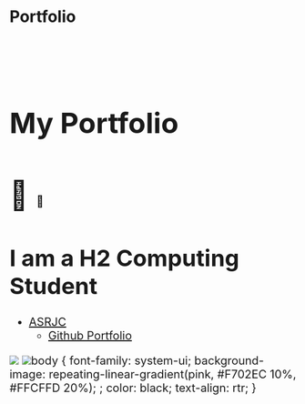 # Portfolio


<!DOCTYPE html>

<html lang="en">


<meta charset="utf-8">
<span style='font-size:50px;'>


</head>
<h1><span style='font-size:50px;'>My Portfolio</h1>
<span style='font-size:50px;'>&#128511;
  <span style='font-size:20px;'>&#128037;

<div class="container">

<div class="row">

<div class="col-md-12 col-sm-12 col-xs-12">

<img src="img/logo.png" alt="">

</div>

<div class="col-md-12 col-sm-12 col-xs-12">
  
</div>
<h1>I am a H2 Computing Student</h1>
</div>
<body>
 <ul><a href=https://asrjc.moe.edu.sg/" target="_blank"><li>ASRJC</a>
   
 <ul><a href=https://github.com/cerelia969/Portfolio/" target="_blank"><li>Github Portfolio</a>
   
</body>
</div>
<img src="https://w7.pngwing.com/pngs/954/588/png-transparent-barbie-mariposa-doll-barbie-barbie-illustration-hair-accessory-child-face-thumbnail.png"
</html>
 <img src="https://png.pngitem.com/pimgs/s/14-149037_download-barbie-png-picture-for-designing-projects-transparent.png"
 
 
body {
  font-family: system-ui;
  background-image: repeating-linear-gradient(pink, #F702EC  10%, #FFCFFD 20%); ;
  color: black;
  text-align: rtr;
}
   
 
